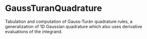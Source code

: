 # GaussTuranQuadrature
Tabulation and computation of Gauss-Turán quadrature rules, a generalization of 1D Gaussian quadrature which also uses derivative evaluations of the integrand.
